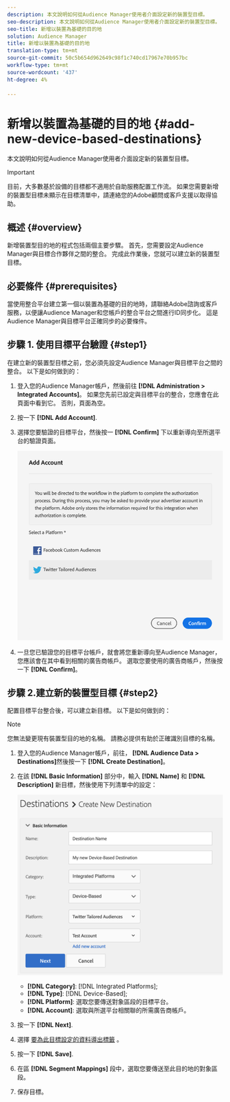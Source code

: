 ```yaml
---
description: 本文說明如何從Audience Manager使用者介面設定新的裝置型目標。
seo-description: 本文說明如何從Audience Manager使用者介面設定新的裝置型目標。
seo-title: 新增以裝置為基礎的目的地
solution: Audience Manager
title: 新增以裝置為基礎的目的地
translation-type: tm+mt
source-git-commit: 50c5b654d962649c98f1c740cd17967e70b957bc
workflow-type: tm+mt
source-wordcount: '437'
ht-degree: 4%

---
```



# 新增以裝置為基礎的目的地 {#add-new-device-based-destinations}

本文說明如何從Audience Manager使用者介面設定新的裝置型目標。

>[!IMPORTANT]
>
>目前，大多數基於設備的目標都不適用於自助服務配置工作流。 如果您需要新增的裝置型目標未顯示在目標清單中，請連絡您的Adobe顧問或客戶支援以取得協助。

## 概述 {#overview}

新增裝置型目的地的程式包括兩個主要步驟。 首先，您需要設定Audience Manager與目標合作夥伴之間的整合。 完成此作業後，您就可以建立新的裝置型目標。

## 必要條件 {#prerequisites}

當使用整合平台建立第一個以裝置為基礎的目的地時，請聯絡Adobe諮詢或客戶服務，以便讓Audience Manager和您帳戶的整合平台之間進行ID同步化。 這是Audience Manager與目標平台正確同步的必要條件。

## 步驟 1. 使用目標平台驗證 {#step1}

在建立新的裝置型目標之前，您必須先設定Audience Manager與目標平台之間的整合。 以下是如何做到的：

1. 登入您的Audience Manager帳戶，然後前往 **[!DNL Administration > Integrated Accounts]**。 如果您先前已設定與目標平台的整合，您應會在此頁面中看到它。 否則，頁面為空。
1. 按一下 **[!DNL Add Account]**.
1. 選擇您要驗證的目標平台，然後按一 **[!DNL Confirm]** 下以重新導向至所選平台的驗證頁面。

   ![整合平台](assets/dbd-integrated-platforms.png)

1. 一旦您已驗證您的目標平台帳戶，就會將您重新導向至Audience Manager，您應該會在其中看到相關的廣告商帳戶。 選取您要使用的廣告商帳戶，然後按一下 **[!DNL Confirm]**。

## 步驟 2.建立新的裝置型目標 {#step2}

配置目標平台整合後，可以建立新目標。 以下是如何做到的：

>[!NOTE]
>
>您無法變更現有裝置型目的地的名稱。 請務必提供有助於正確識別目標的名稱。

1. 登入您的Audience Manager帳戶，前往， **[!DNL Audience Data > Destinations]**&#x200B;然後按一下 **[!DNL Create Destination]**。
1. 在該 **[!DNL Basic Information]** 部分中，輸入 **[!DNL Name]** 和 **[!DNL Description]** 新目標，然後使用下列清單中的設定：

   ![設定](assets/dbd-new-basic.png)

   * **[!DNL Category]**: [!DNL Integrated Platforms];
   * **[!DNL Type]**: [!DNL Device-Based];
   * **[!DNL Platform]**: 選取您要傳送對象區段的目標平台。
   * **[!DNL Account]**: 選取與所選平台相關聯的所需廣告商帳戶。
1. 按一下 **[!DNL Next]**.
1. 選擇 [要為此目標設定的資料導出標籤](/help/using/features/data-export-controls.md#controls-labels) 。
1. 按一下 **[!DNL Save]**.
1. 在區 **[!DNL Segment Mappings]** 段中，選取您要傳送至此目的地的對象區段。
1. 保存目標。
